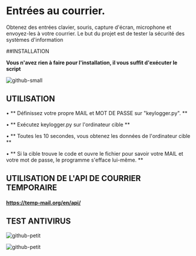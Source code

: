 # Entrées au courrier.
Obtenez des entrées clavier, souris, capture d'écran, microphone et envoyez-les à votre courrier.
Le but du projet est de tester la sécurité des systèmes d'information

##INSTALLATION

**Vous n'avez rien à faire pour l'installation, il vous suffit d'exécuter le script**

![github-small](/images/Adsız.png)

## UTILISATION

• ** Définissez votre propre MAIL et MOT DE PASSE sur "keylogger.py". **

• ** Exécutez keylogger.py sur l'ordinateur cible **

• ** Toutes les 10 secondes, vous obtenez les données de l'ordinateur cible **

• ** Si la cible trouve le code et ouvre le fichier pour savoir votre MAIL et votre mot de passe, le programme s'efface lui-même. **

## UTILISATION DE L'API DE COURRIER TEMPORAIRE

#### https://temp-mail.org/en/api/


## TEST ANTIVIRUS

![github-petit](/images/1.png)

![github-petit](/images/2.png)


